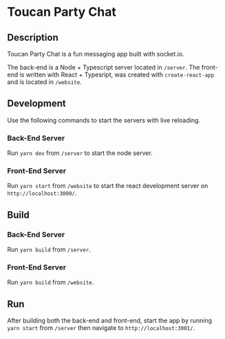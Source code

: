 # Toucan Party Chat

## Description

Toucan Party Chat is a fun messaging app built with socket.io.

The back-end is a Node + Typescript server located in `/server`. The front-end is written with React + Typesript, was created with `create-react-app` and is located in `/website`.


## Development

Use the following commands to start the servers with live reloading.

### Back-End Server

Run `yarn dev` from `/server` to start the node server.

### Front-End Server

Run `yarn start` from `/website` to start the react development server on `http://localhost:3000/`.


## Build

### Back-End Server

Run `yarn build` from `/server`.

### Front-End Server

Run `yarn build` from `/website`.


## Run

After building both the back-end and front-end, start the app by running `yarn start` from `/server` then navigate to `http://localhost:3001/`.